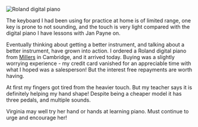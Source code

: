 ![Roland digital piano](roland_piano.jpg)

The keyboard I had been using for practice at home is of limited range, one key is prone to not sounding, and the touch is very light compared with the digital piano I have lessons with Jan Payne on.

Eventually thinking about getting a better instrument, and talking about a better instrument, have grown into action. I ordered a Roland digital piano from
[Millers](https://www.millersmusic.co.uk/) in Cambridge, and it arrived today. Buying was a slightly worrying experience - my credit card vanished for an appreciable time with what I hoped was a salesperson! But the interest free repayments are worth having.

At first my fingers got tired from the heavier touch. But my teacher says it is definitely helping my hand shape! Despite being a cheaper model it has three pedals, and multiple sounds.

Virginia may well try her hand or hands at learning piano. Must continue to urge and encourage her!
